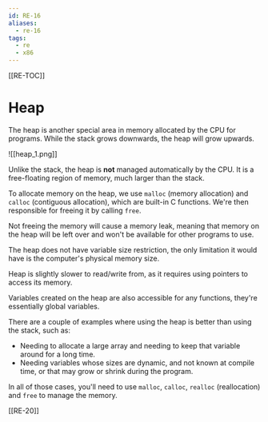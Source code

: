 ```yaml
---
id: RE-16
aliases:
  - re-16
tags:
  - re
  - x86
---
```


[[RE-TOC]]

# Heap

The heap is another special area in memory allocated by the CPU for programs. While the stack grows downwards, the heap will grow upwards.

![[heap_1.png]]

Unlike the stack, the heap is **not** managed automatically by the CPU. It is a free-floating region of memory, much larger than the stack.

To allocate memory on the heap, we use `malloc` (memory allocation) and `calloc` (contiguous allocation), which are built-in C functions. We're then responsible for freeing it by calling `free`.

Not freeing the memory will cause a memory leak, meaning that memory on the heap will be left over and won't be available for other programs to use.

The heap does not have variable size restriction, the only limitation it would have is the computer's physical memory size.

Heap is slightly slower to read/write from, as it requires using pointers to access its memory.

Variables created on the heap are also accessible for any functions, they're essentially global variables.

There are a couple of examples where using the heap is better than using the stack, such as:

- Needing to allocate a large array and needing to keep that variable around for a long time.
- Needing variables whose sizes are dynamic, and not known at compile time, or that may grow or shrink during the program.

In all of those cases, you'll need to use `malloc`, `calloc`, `realloc` (reallocation) and `free` to manage the memory.

[[RE-20]]
